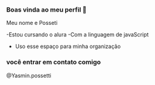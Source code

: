 ### Boas vinda ao meu perfil 💙

Meu nome e Posseti

-Estou cursando o alura
-Com a linguagem de javaScript
- Uso esse espaço para minha organização

### você entrar em contato comigo

@Yasmin.possetti

